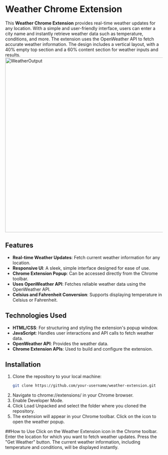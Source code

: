 # Weather Chrome Extension

This **Weather Chrome Extension** provides real-time weather updates for any location. With a simple and user-friendly interface, users can enter a city name and instantly retrieve weather data such as temperature, conditions, and more. The extension uses the OpenWeather API to fetch accurate weather information. The design includes a vertical layout, with a 40% empty top section and a 60% content section for weather inputs and results.
<img width="560" alt="WeatherOutput" src="https://github.com/user-attachments/assets/dee32e4b-e71c-473f-9bb3-1702cc109a49">


## Features

- **Real-time Weather Updates**: Fetch current weather information for any location.
- **Responsive UI**: A sleek, simple interface designed for ease of use.
- **Chrome Extension Popup**: Can be accessed directly from the Chrome toolbar.
- **Uses OpenWeather API**: Fetches reliable weather data using the OpenWeather API.
- **Celsius and Fahrenheit Conversion**: Supports displaying temperature in Celsius or Fahrenheit.

## Technologies Used

- **HTML/CSS**: For structuring and styling the extension's popup window.
- **JavaScript**: Handles user interactions and API calls to fetch weather data.
- **OpenWeather API**: Provides the weather data.
- **Chrome Extension APIs**: Used to build and configure the extension.

## Installation

1. Clone the repository to your local machine:
   ```bash
   git clone https://github.com/your-username/weather-extension.git
2. Navigate to chrome://extensions/ in your Chrome browser.
3. Enable Developer Mode.
4. Click Load Unpacked and select the folder where you cloned the repository.
5. The extension will appear in your Chrome toolbar. Click on the icon to open the weather popup.

##How to Use
Click on the Weather Extension icon in the Chrome toolbar.
Enter the location for which you want to fetch weather updates.
Press the "Get Weather" button.
The current weather information, including temperature and conditions, will be displayed instantly.


